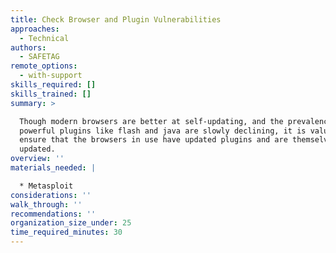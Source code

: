 ```yaml
---
title: Check Browser and Plugin Vulnerabilities
approaches:
  - Technical
authors:
  - SAFETAG
remote_options:
  - with-support
skills_required: []
skills_trained: []
summary: >

  Though modern browsers are better at self-updating, and the prevalence of
  powerful plugins like flash and java are slowly declining, it is valuable to
  ensure that the browsers in use have updated plugins and are themselves
  updated.
overview: ''
materials_needed: |

  * Metasploit
considerations: ''
walk_through: ''
recommendations: ''
organization_size_under: 25
time_required_minutes: 30
---
```


